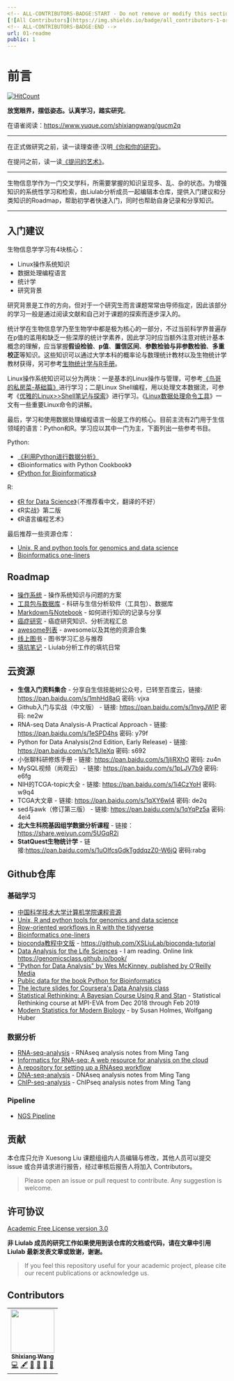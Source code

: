 ```yaml
---
<!-- ALL-CONTRIBUTORS-BADGE:START - Do not remove or modify this section -->
[![All Contributors](https://img.shields.io/badge/all_contributors-1-orange.svg?style=flat-square)](#contributors-)
<!-- ALL-CONTRIBUTORS-BADGE:END -->
url: 01-readme
public: 1
---
```


# 前言

[![HitCount](http://hits.dwyl.io/XSLiuLab/XSLab-docs.svg)](http://hits.dwyl.io/XSLiuLab/XSLab-docs)

**放宽眼界，摆低姿态。认真学习，踏实研究**。

在语雀阅读：<https://www.yuque.com/shixiangwang/gucm2q>

***

在正式做研究之前，读一读理查德·汉明[《你和你的研究》](http://www.ruanyifeng.com/blog/2016/04/you-and-your-research.html)。

在提问之前，读一读[《提问的艺术》](https://www.oschina.net/question/124879_45870)。

***

生物信息学作为一门交叉学科，所需要掌握的知识呈现多、乱、杂的状态。为增强知识的系统性学习和检索，由Liulab分析成员一起编辑本仓库，提供入门建议和分类知识的Roadmap，帮助初学者快速入门，同时也帮助自身记录和分享知识。

***


## 入门建议

生物信息学学习有4块核心：

* Linux操作系统知识
* 数据处理编程语言
* 统计学
* 研究背景

研究背景是工作的方向，但对于一个研究生而言课题常常由导师指定，因此该部分的学习一般是通过阅读文献和自己对于课题的探索而逐步深入的。

统计学在生物信息学乃至生物学中都是极为核心的一部分，不过当前科学界普遍存在p值的滥用和缺乏一些深厚的统计学素养，因此学习时应当额外注意对统计基本概念的理解，应当掌握**假设检验**、**p值**、**置信区间**、**参数检验与非参数检验**、**多重校正**等知识。这些知识可以通过大学本科的概率论与数理统计教材以及生物统计学教材获得，另可参考[生物统计学与R手册](https://github.com/ShixiangWang/Handbook_of_biostatistic_R)。

Linux操作系统知识可以分为两块：一是基本的Linux操作与管理，可参考[《鸟哥的私房菜-基础篇》](http://cn.linux.vbird.org/linux_basic/linux_basic.php)进行学习；二是Linux Shell编程，用以处理文本数据流，可参考《[优雅的Linux>>Shell笔记与探索](https://www.jianshu.com/nb/13897796)》进行学习。《[Linux数据处理命令工具](https://www.shixiangwang.top/post/2017-09-03-linux-data-analysis-tools/)》一文有一些重要Linux命令的讲解。

最后，学习和使用数据处理编程语言一般是工作的核心。目前主流有2门用于生信领域的语言：Python和R。学习应以其中一门为主，下面列出一些参考书目。

Python:

* [《利用Python进行数据分析》](https://www.jianshu.com/nb/19743417)
* 《Bioinformatics with Python Cookbook》
* [《Python for Bioinformatics》](https://github.com/XSLiuLab/Py4Bio)

R:

* [《R for Data Science》](http://r4ds.had.co.nz/)（不推荐看中文，翻译的不好）
* 《R实战》第二版
* 《R语言编程艺术》

最后推荐一些资源仓库：

* [Unix, R and python tools for genomics and data science](https://github.com/XSLiuLab/getting-started-with-genomics-tools-and-resources)
* [Bioinformatics one-liners](https://github.com/XSLiuLab/oneliners)

## Roadmap

* [操作系统](OS/README.md) - 操作系统知识与问题的方案
* [工具包与数据库](Tools/README.md) - 科研与生信分析软件（工具包）、数据库
* [Markdown与Notebook](Markdown/README.md) - 如何进行知识的记录与分享
* [癌症研究](Cancer-research/README.md) - 癌症研究知识、分析流程汇总
* [awesome列表](Awesome-list/README.md) - awesome以及其他的资源合集
* [线上图书](Online-books/README.md) - 图书学习汇总与推荐
* [填坑笔记](Diary/README.md) - Liulab分析工作的填坑日常


## 云资源

- **生信入门资料集合** - 分享自生信技能树公众号，已转至百度云，链接: <https://pan.baidu.com/s/1mhHd8aG> 密码: vjxa
- Github入门与实战（中文版） - 链接: <https://pan.baidu.com/s/1nvgJWIP> 密码: ne2w
- RNA-seq Data Analysis-A Practical Approach - 链接: <https://pan.baidu.com/s/1eSPD4hs> 密码: y79f
- Python for Data Analysis(2nd Edition, Early Release) - 链接: <https://pan.baidu.com/s/1c1UleXq> 密码: s692
- 小张聊科研修炼手册 - 链接: <https://pan.baidu.com/s/1jIiRXhO> 密码: zu4n
- MySQL视频（尚观云） - 链接: <https://pan.baidu.com/s/1pLJV7b9> 密码: e6fg
- NIH的TCGA-topic大全 - 链接: <https://pan.baidu.com/s/1i4CzYoH> 密码: w9q4
- TCGA大文章 - 链接: <https://pan.baidu.com/s/1qXY6wI4> 密码: de2q
- sed与awk（修订第三版） - 链接: <https://pan.baidu.com/s/1qYqPz5a> 密码: 4ei4
- **北大生科院基因组学数据分析课程** - 链接：<https://share.weiyun.com/5UGqR2i>
- **StatQuest生物统计学** - 链接:<https://pan.baidu.com/s/1uOIfcsGdkTgddqzZ0-W6jQ>  密码:rabg

## Github仓库

### 基础学习

- [中国科学技术大学计算机学院课程资源](https://github.com/USTC-Resource/USTC-Course)
- [Unix, R and python tools for genomics and data science](https://github.com/XSLiuLab/getting-started-with-genomics-tools-and-resources)
- [Row-oriented workflows in R with the tidyverse](https://github.com/XSLiuLab/row-oriented-workflows)
- [Bioinformatics one-liners](https://github.com/XSLiuLab/oneliners)
- [bioconda教程中文版](https://github.com/XSLiuLab/bioconda-tutorial) - https://github.com/XSLiuLab/bioconda-tutorial
- [Data Analysis for the Life Sciences](https://github.com/XSLiuLab/labs) - I am reading. Online link <https://genomicsclass.github.io/book/>
- ["Python for Data Analysis" by Wes McKinney, published by O'Reilly Media](https://github.com/XSLiuLab/pydata-book)
- [Public data for the book Python for Bioinformatics](https://github.com/XSLiuLab/Py4Bio)
- [The lecture slides for Coursera's Data Analysis class](https://github.com/XSLiuLab/dataanalysis)
- [Statistical Rethinking: A Bayesian Course Using R and Stan](https://github.com/XSLiuLab/statrethinking_winter2019) - Statistical Rethinking course at MPI-EVA from Dec 2018 through Feb 2019
- [Modern Statistics for Modern Biology](https://www.huber.embl.de/msmb/) - by Susan Holmes, Wolfgang Huber


### 数据分析

- [RNA-seq-analysis](https://github.com/XSLiuLab/RNA-seq-analysis) - RNAseq analysis notes from Ming Tang
- [Informatics for RNA-seq: A web resource for analysis on the cloud](https://github.com/XSLiuLab/rnaseq_tutorial) 
- [A repository for setting up a RNAseq workflow](https://github.com/XSLiuLab/RNAseq-workflow)
- [DNA-seq-analysis](https://github.com/XSLiuLab/DNA-seq-analysis) - DNAseq analysis notes from Ming Tang
- [ChIP-seq-analysis](https://github.com/XSLiuLab/ChIP-seq-analysis) - ChIPseq analysis notes from Ming Tang

### Pipeline

- [NGS Pipeline](https://github.com/XSLiuLab/NGS-pipeline)

## 贡献

本仓库只允许 Xuesong Liu 课题组组内人员编辑与修改，其他人员可以提交 issue 或合并请求进行报告，经过审核后报告人将加入 Contributors。

> Please open an issue or pull request to contribute. Any suggestion is welcome.

## 许可协议

[Academic Free License version 3.0](https://opensource.org/licenses/AFL-3.0)

**非 Liulab 成员的研究工作如果使用到该仓库的文档或代码，请在文章中引用 Liulab 最新发表文章或致谢，谢谢。**

> If you feel this repository useful for your academic project, please cite our recent publications or acknowledge us.

## Contributors


<!-- ALL-CONTRIBUTORS-LIST:START - Do not remove or modify this section -->
<!-- prettier-ignore-start -->
<!-- markdownlint-disable -->
<table>
  <tr>
    <td align="center"><a href="https://shixiangwang.github.io/"><img src="https://avatars1.githubusercontent.com/u/25057508?v=4" width="100px;" alt=""/><br /><sub><b>Shixiang Wang</b></sub></a><br /><a href="https://github.com/XSLiuLab/XSLab-docs/commits?author=ShixiangWang" title="Code">💻</a> <a href="#content-ShixiangWang" title="Content">🖋</a> <a href="https://github.com/XSLiuLab/XSLab-docs/commits?author=ShixiangWang" title="Documentation">📖</a> <a href="#design-ShixiangWang" title="Design">🎨</a> <a href="#ideas-ShixiangWang" title="Ideas, Planning, & Feedback">🤔</a> <a href="#maintenance-ShixiangWang" title="Maintenance">🚧</a></td>
  </tr>
</table>

<!-- markdownlint-enable -->
<!-- prettier-ignore-end -->
<!-- ALL-CONTRIBUTORS-LIST:END -->